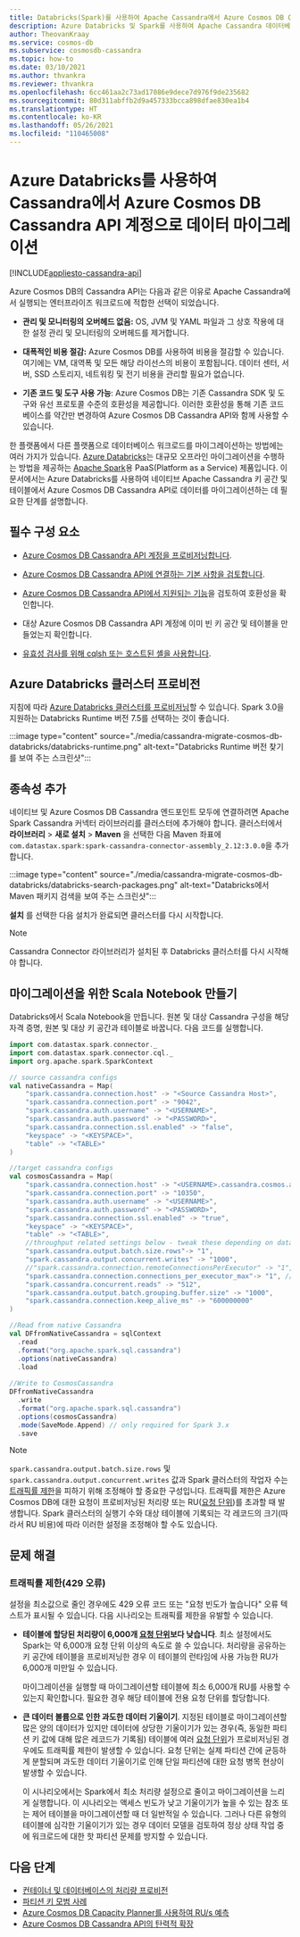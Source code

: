 ```yaml
---
title: Databricks(Spark)를 사용하여 Apache Cassandra에서 Azure Cosmos DB Cassandra API로 데이터 마이그레이션
description: Azure Databricks 및 Spark를 사용하여 Apache Cassandra 데이터베이스에서 Azure Cosmos DB Cassandra API로 데이터를 마이그레이션하는 방법을 알아봅니다.
author: TheovanKraay
ms.service: cosmos-db
ms.subservice: cosmosdb-cassandra
ms.topic: how-to
ms.date: 03/10/2021
ms.author: thvankra
ms.reviewer: thvankra
ms.openlocfilehash: 6cc461aa2c73ad17086e9dece7d976f9de235682
ms.sourcegitcommit: 80d311abffb2d9a457333bcca898dfae830ea1b4
ms.translationtype: HT
ms.contentlocale: ko-KR
ms.lasthandoff: 05/26/2021
ms.locfileid: "110465008"
---
```

# <a name="migrate-data-from-cassandra-to-an-azure-cosmos-db-cassandra-api-account-by-using-azure-databricks"></a>Azure Databricks를 사용하여 Cassandra에서 Azure Cosmos DB Cassandra API 계정으로 데이터 마이그레이션
[!INCLUDE[appliesto-cassandra-api](includes/appliesto-cassandra-api.md)]

Azure Cosmos DB의 Cassandra API는 다음과 같은 이유로 Apache Cassandra에서 실행되는 엔터프라이즈 워크로드에 적합한 선택이 되었습니다.

* **관리 및 모니터링의 오버헤드 없음:** OS, JVM 및 YAML 파일과 그 상호 작용에 대한 설정 관리 및 모니터링의 오버헤드를 제거합니다.

* **대폭적인 비용 절감:** Azure Cosmos DB를 사용하여 비용을 절감할 수 있습니다. 여기에는 VM, 대역폭 및 모든 해당 라이선스의 비용이 포함됩니다. 데이터 센터, 서버, SSD 스토리지, 네트워킹 및 전기 비용을 관리할 필요가 없습니다.

* **기존 코드 및 도구 사용 가능**: Azure Cosmos DB는 기존 Cassandra SDK 및 도구와 유선 프로토콜 수준의 호환성을 제공합니다. 이러한 호환성을 통해 기존 코드 베이스를 약간만 변경하여 Azure Cosmos DB Cassandra API와 함께 사용할 수 있습니다.

한 플랫폼에서 다른 플랫폼으로 데이터베이스 워크로드를 마이그레이션하는 방법에는 여러 가지가 있습니다. [Azure Databricks](https://azure.microsoft.com/services/databricks/)는 대규모 오프라인 마이그레이션을 수행하는 방법을 제공하는 [Apache Spark](https://spark.apache.org/)용 PaaS(Platform as a Service) 제품입니다. 이 문서에서는 Azure Databricks를 사용하여 네이티브 Apache Cassandra 키 공간 및 테이블에서 Azure Cosmos DB Cassandra API로 데이터를 마이그레이션하는 데 필요한 단계를 설명합니다.

## <a name="prerequisites"></a>필수 구성 요소

* [Azure Cosmos DB Cassandra API 계정을 프로비저닝합니다](create-cassandra-dotnet.md#create-a-database-account).

* [Azure Cosmos DB Cassandra API에 연결하는 기본 사항을 검토합니다](cassandra-spark-generic.md).

* [Azure Cosmos DB Cassandra API에서 지원되는 기능](cassandra-support.md)을 검토하여 호환성을 확인합니다.

* 대상 Azure Cosmos DB Cassandra API 계정에 이미 빈 키 공간 및 테이블을 만들었는지 확인합니다.

* [유효성 검사를 위해 cqlsh 또는 호스트된 셸을 사용합니다](cassandra-support.md#hosted-cql-shell-preview).

## <a name="provision-an-azure-databricks-cluster"></a>Azure Databricks 클러스터 프로비전

지침에 따라 [Azure Databricks 클러스터를 프로비저닝](/azure/databricks/scenarios/quickstart-create-databricks-workspace-portal)할 수 있습니다. Spark 3.0을 지원하는 Databricks Runtime 버전 7.5를 선택하는 것이 좋습니다.

:::image type="content" source="./media/cassandra-migrate-cosmos-db-databricks/databricks-runtime.png" alt-text="Databricks Runtime 버전 찾기를 보여 주는 스크린샷":::

## <a name="add-dependencies"></a>종속성 추가

네이티브 및 Azure Cosmos DB Cassandra 엔드포인트 모두에 연결하려면 Apache Spark Cassandra 커넥터 라이브러리를 클러스터에 추가해야 합니다. 클러스터에서 **라이브러리** > **새로 설치** > **Maven** 을 선택한 다음 Maven 좌표에 `com.datastax.spark:spark-cassandra-connector-assembly_2.12:3.0.0`을 추가합니다.

:::image type="content" source="./media/cassandra-migrate-cosmos-db-databricks/databricks-search-packages.png" alt-text="Databricks에서 Maven 패키지 검색을 보여 주는 스크린샷":::

**설치** 를 선택한 다음 설치가 완료되면 클러스터를 다시 시작합니다.

> [!NOTE]
> Cassandra Connector 라이브러리가 설치된 후 Databricks 클러스터를 다시 시작해야 합니다.

## <a name="create-scala-notebook-for-migration"></a>마이그레이션을 위한 Scala Notebook 만들기

Databricks에서 Scala Notebook을 만듭니다. 원본 및 대상 Cassandra 구성을 해당 자격 증명, 원본 및 대상 키 공간과 테이블로 바꿉니다. 다음 코드를 실행합니다.

```scala
import com.datastax.spark.connector._
import com.datastax.spark.connector.cql._
import org.apache.spark.SparkContext

// source cassandra configs
val nativeCassandra = Map( 
    "spark.cassandra.connection.host" -> "<Source Cassandra Host>",
    "spark.cassandra.connection.port" -> "9042",
    "spark.cassandra.auth.username" -> "<USERNAME>",
    "spark.cassandra.auth.password" -> "<PASSWORD>",
    "spark.cassandra.connection.ssl.enabled" -> "false",
    "keyspace" -> "<KEYSPACE>",
    "table" -> "<TABLE>"
)

//target cassandra configs
val cosmosCassandra = Map( 
    "spark.cassandra.connection.host" -> "<USERNAME>.cassandra.cosmos.azure.com",
    "spark.cassandra.connection.port" -> "10350",
    "spark.cassandra.auth.username" -> "<USERNAME>",
    "spark.cassandra.auth.password" -> "<PASSWORD>",
    "spark.cassandra.connection.ssl.enabled" -> "true",
    "keyspace" -> "<KEYSPACE>",
    "table" -> "<TABLE>",
    //throughput related settings below - tweak these depending on data volumes. 
    "spark.cassandra.output.batch.size.rows"-> "1",
    "spark.cassandra.output.concurrent.writes" -> "1000",
    //"spark.cassandra.connection.remoteConnectionsPerExecutor" -> "1", // Spark 3.x
    "spark.cassandra.connection.connections_per_executor_max"-> "1", // Spark 2.x
    "spark.cassandra.concurrent.reads" -> "512",
    "spark.cassandra.output.batch.grouping.buffer.size" -> "1000",
    "spark.cassandra.connection.keep_alive_ms" -> "600000000"
)

//Read from native Cassandra
val DFfromNativeCassandra = sqlContext
  .read
  .format("org.apache.spark.sql.cassandra")
  .options(nativeCassandra)
  .load
  
//Write to CosmosCassandra
DFfromNativeCassandra
  .write
  .format("org.apache.spark.sql.cassandra")
  .options(cosmosCassandra)
  .mode(SaveMode.Append) // only required for Spark 3.x
  .save
```

> [!NOTE]
> `spark.cassandra.output.batch.size.rows` 및 `spark.cassandra.output.concurrent.writes` 값과 Spark 클러스터의 작업자 수는 [트래픽률 제한](/samples/azure-samples/azure-cosmos-cassandra-java-retry-sample/azure-cosmos-db-cassandra-java-retry-sample/)을 피하기 위해 조정해야 할 중요한 구성입니다. 트래픽률 제한은 Azure Cosmos DB에 대한 요청이 프로비저닝된 처리량 또는 RU([요청 단위](./request-units.md))를 초과할 때 발생합니다. Spark 클러스터의 실행기 수와 대상 테이블에 기록되는 각 레코드의 크기(따라서 RU 비용)에 따라 이러한 설정을 조정해야 할 수도 있습니다.

## <a name="troubleshoot"></a>문제 해결

### <a name="rate-limiting-429-error"></a>트래픽률 제한(429 오류)

설정을 최소값으로 줄인 경우에도 429 오류 코드 또는 "요청 빈도가 높습니다" 오류 텍스트가 표시될 수 있습니다. 다음 시나리오는 트래픽률 제한을 유발할 수 있습니다.

* **테이블에 할당된 처리량이 6,000개 [요청 단위](./request-units.md)보다 낮습니다**. 최소 설정에서도 Spark는 약 6,000개 요청 단위 이상의 속도로 쓸 수 있습니다. 처리량을 공유하는 키 공간에 테이블을 프로비저닝한 경우 이 테이블의 런타임에 사용 가능한 RU가 6,000개 미만일 수 있습니다.

    마이그레이션을 실행할 때 마이그레이션할 테이블에 최소 6,000개 RU를 사용할 수 있는지 확인합니다. 필요한 경우 해당 테이블에 전용 요청 단위를 할당합니다.

* **큰 데이터 볼륨으로 인한 과도한 데이터 기울이기**. 지정된 테이블로 마이그레이션할 많은 양의 데이터가 있지만 데이터에 상당한 기울이기가 있는 경우(즉, 동일한 파티션 키 값에 대해 많은 레코드가 기록됨) 테이블에 여러 [요청 단위](./request-units.md)가 프로비저닝된 경우에도 트래픽률 제한이 발생할 수 있습니다. 요청 단위는 실제 파티션 간에 균등하게 분할되며 과도한 데이터 기울이기로 인해 단일 파티션에 대한 요청 병목 현상이 발생할 수 있습니다.

    이 시나리오에서는 Spark에서 최소 처리량 설정으로 줄이고 마이그레이션을 느리게 실행합니다. 이 시나리오는 액세스 빈도가 낮고 기울이기가 높을 수 있는 참조 또는 제어 테이블을 마이그레이션할 때 더 일반적일 수 있습니다. 그러나 다른 유형의 테이블에 심각한 기울이기가 있는 경우 데이터 모델을 검토하여 정상 상태 작업 중에 워크로드에 대한 핫 파티션 문제를 방지할 수 있습니다.

## <a name="next-steps"></a>다음 단계

* [컨테이너 및 데이터베이스의 처리량 프로비전](set-throughput.md)
* [파티션 키 모범 사례](partitioning-overview.md#choose-partitionkey)
* [Azure Cosmos DB Capacity Planner를 사용하여 RU/s 예측](estimate-ru-with-capacity-planner.md)
* [Azure Cosmos DB Cassandra API의 탄력적 확장](manage-scale-cassandra.md)
